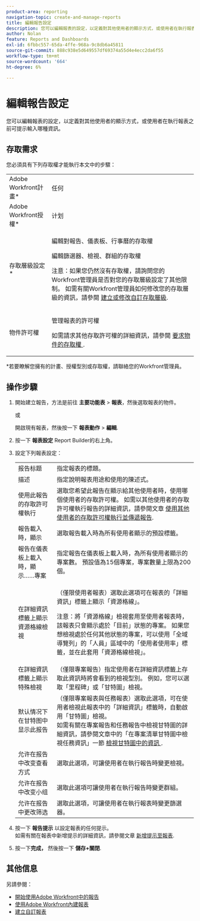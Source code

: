 ```yaml
---
product-area: reporting
navigation-topic: create-and-manage-reports
title: 編輯報告設定
description: 您可以編輯報表的設定，以定義對其他使用者的顯示方式，或使用者在執行報表之前可提示輸入哪種資訊。
author: Nolan
feature: Reports and Dashboards
exl-id: 6fbbc557-65da-4ffe-968a-9c8db6a45811
source-git-commit: 888c938e5d649557df69374a55d4e4ecc2da6f55
workflow-type: tm+mt
source-wordcount: '664'
ht-degree: 6%

---
```


# 編輯報告設定

您可以編輯報表的設定，以定義對其他使用者的顯示方式，或使用者在執行報表之前可提示輸入哪種資訊。

## 存取需求

您必須具有下列存取權才能執行本文中的步驟：

<table style="table-layout:auto"> 
 <col> 
 <col> 
 <tbody> 
  <tr> 
   <td role="rowheader">Adobe Workfront計畫*</td> 
   <td> <p>任何</p> </td> 
  </tr> 
  <tr> 
   <td role="rowheader">Adobe Workfront授權*</td> 
   <td> <p>计划 </p> </td> 
  </tr> 
  <tr> 
   <td role="rowheader">存取層級設定*</td> 
   <td> <p>編輯對報告、儀表板、行事曆的存取權</p> <p>編輯篩選器、檢視、群組的存取權</p> <p>注意：如果您仍然沒有存取權，請詢問您的Workfront管理員是否對您的存取層級設定了其他限制。 如需有關Workfront管理員如何修改您的存取層級的資訊，請參閱 <a href="../../../administration-and-setup/add-users/configure-and-grant-access/create-modify-access-levels.md" class="MCXref xref">建立或修改自訂存取層級</a>.</p> </td> 
  </tr> 
  <tr> 
   <td role="rowheader">物件許可權</td> 
   <td> <p>管理報表的許可權</p> <p>如需請求其他存取許可權的詳細資訊，請參閱 <a href="../../../workfront-basics/grant-and-request-access-to-objects/request-access.md" class="MCXref xref">要求物件的存取權 </a>.</p> </td> 
  </tr> 
 </tbody> 
</table>

&#42;若要瞭解您擁有的計畫、授權型別或存取權，請聯絡您的Workfront管理員。

## 操作步驟

1. 開始建立報告，方法是前往 **主要功能表** > **報表**，然後選取報表的物件。

   或

   開啟現有報表，然後按一下 **報表動作** > **編輯**.

1. 按一下 **報表設定** Report Builder的右上角。
1. 設定下列報表設定：

   <table style="table-layout:auto"> 
    <col> 
    <col> 
    <tbody> 
     <tr> 
      <td role="rowheader">报告标题</td> 
      <td>指定報表的標題。</td> 
     </tr> 
     <tr> 
      <td role="rowheader">描述</td> 
      <td>指定說明報表用途和使用的陳述式。</td> 
     </tr> 
     <tr> 
      <td role="rowheader">使用此報告的存取許可權執行</td> 
      <td>選取您希望此報告在顯示給其他使用者時，使用哪個使用者的存取許可權。 如需以其他使用者的存取許可權執行報告的詳細資訊，請參閱文章 <a href="../../../reports-and-dashboards/reports/creating-and-managing-reports/run-deliver-report-access-rights-another-user.md" class="MCXref xref">使用其他使用者的存取許可權執行並傳遞報告</a>.</td> 
     </tr> 
     <tr> 
      <td role="rowheader">報告載入時，顯示</td> 
      <td>選取報告載入時為所有使用者顯示的預設標籤。</td> 
     </tr> 
     <tr> 
      <td role="rowheader">報告在儀表板上載入時，顯示……專案</td> 
      <td>指定報告在儀表板上載入時，為所有使用者顯示的專案數。 預設值為15個專案，專案數量上限為200個。</td> 
     </tr> 
     <tr> 
      <td role="rowheader">在詳細資訊標籤上顯示資源格線檢視</td> 
      <td> <p>（僅限使用者報表）選取此選項可在報表的「詳細資訊」標籤上顯示「資源格線」。</p> <p>注意：將「資源格線」檢視套用至使用者報表時，該報表只會顯示處於「目前」狀態的專案。 如果您想檢視處於任何其他狀態的專案，可以使用「全域導覽列」的「人員」區域中的「使用者使用率」標籤，並在此套用「資源格線檢視」。 <!--
         <MadCap:conditionalText data-mc-conditions="QuicksilverOrClassic.Draft mode">
          For more information about using the Resource Grid, see the article Overview of the Resource Grid . (drafted because this article is drafted also: Article is in draft Feb 1, 2021)
         </MadCap:conditionalText>
        --></p> </td> 
     </tr> 
     <tr> 
      <td role="rowheader">在詳細資訊標籤上顯示特殊檢視</td> 
      <td>（僅限專案報告）指定使用者在詳細資訊標籤上存取此資訊時將會看到的檢視型別。 例如，您可以選取「里程碑」或「甘特圖」檢視。</td> 
     </tr> 
     <tr> 
      <td role="rowheader">默认情况下在甘特图中显示此报告</td> 
      <td>（僅限專案報表與任務報表）選取此選項，可在使用者檢視此報表中的「詳細資訊」標籤時，自動啟用「甘特圖」檢視。<br>如需有關在專案報告和任務報告中檢視甘特圖的詳細資訊，請參閱文章中的「在專案清單甘特圖中檢視任務資訊」一節 <a href="../../../manage-work/gantt-chart/use-the-gantt-chart/view-info-in-gantt.md" class="MCXref xref">檢視甘特圖中的資訊 </a>.</td> 
     </tr> 
     <tr> 
      <td role="rowheader">允许在报告中改变查看方式</td> 
      <td>選取此選項，可讓使用者在執行報告時變更檢視。</td> 
     </tr> 
     <tr> 
      <td role="rowheader">允许在报告中改变小组</td> 
      <td>選取此選項可讓使用者在執行報告時變更群組。</td> 
     </tr> 
     <tr> 
      <td role="rowheader">允许在报告中更改筛选</td> 
      <td>選取此選項，可讓使用者在執行報表時變更篩選器。</td> 
     </tr> 
    </tbody> 
   </table>

1. 按一下 **報告提示** 以設定報表的任何提示。\
   如需有關在報表中新增提示的詳細資訊，請參閱文章 [新增提示至報表](../../../reports-and-dashboards/reports/creating-and-managing-reports/add-prompt-report.md).

1. 按一下&#x200B;**完成，** 然後按一下 **儲存+關閉**.

## 其他信息

另請參閱：

<!--outdated: * [Basic Report Creation Program for the new Workfront experience](https://one.workfront.com/s/basic-report-creation-program) -->
* [開始使用Adobe Workfront中的報告](../../../reports-and-dashboards/reports/reporting/get-started-reports-workfront.md)
* [使用Adobe Workfront內建報表](../../../reports-and-dashboards/reports/using-built-in-reports/use-workfront-built-in-reports.md)
* [建立自訂報表](../../../reports-and-dashboards/reports/creating-and-managing-reports/create-custom-report.md)
